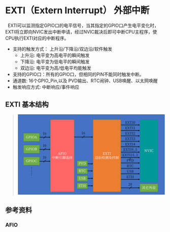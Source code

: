# EXTI（Extern Interrupt） 外部中断
&nbsp;&nbsp;EXTI可以监测指定GPIO口的电平信号，当其指定的GPIO口产生电平变化时，EXTI将立即向NVIC发出中断申请，经过NVIC裁决后即可中断CPU主程序，使CPU执行EXTI对应的中断程序。

+ 支持的触发方式： 上升沿/下降沿/双边沿/软件触发
  - 上升沿:  电平变为高电平的瞬间触发
  - 下降沿:  电平变为低电平的瞬间触发
  - 双边沿:  电平变为高/低电平均能触发
+ 支持的GPIO口：所有的GPIO口，但相同的PIN不能同时触发中断。
+ 通道数: 16个GPIO_Pin,以及 PVD输出、RTC闹钟、USB唤醒、以太网唤醒
+ 触发响应方式: 中断响应/事件响应

## EXTI 基本结构
> <img src="./../999.REF_IMGS/2023-12-16_10-47_EXTI_INTERRUPT_0.png"/>


## 参考资料
### AFIO 
